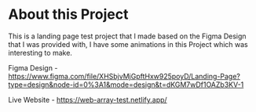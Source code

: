 # About this Project


This is a landing page test project that I made based on the Figma Design that I was provided with, I have some animations in this Project which was interesting to make.

Figma Design - https://www.figma.com/file/XHSbjvMjGpftHxw925poyD/Landing-Page?type=design&node-id=0%3A1&mode=design&t=dKGM7wDf1OAZb3KV-1

Live Website - https://web-array-test.netlify.app/
